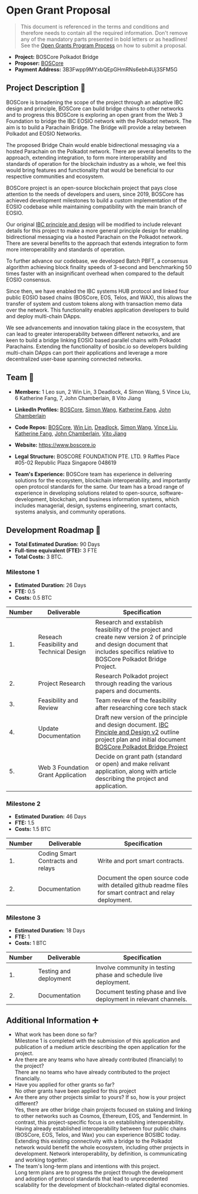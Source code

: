# Open Grant Proposal

> This document is referenced in the terms and conditions and therefore needs to contain all the required information. Don't remove any of the mandatory parts presented in bold letters or as headlines! See the [Open Grants Program Process](https://github.com/w3f/Open-Grants-Program/blob/master/README_2.md) on how to submit a proposal.

* **Project:** BOSCore Polkadot Bridge
* **Proposer:** [BOSCore](https://github.com/boscore)
* **Payment Address:** 3B3Fwpp9MYxbQEpGHmRNs6ebh4Uj3SFM5G 


## Project Description :page_facing_up: 

BOSCore is broadening the scope of the project through an adaptive IBC design and principle, BOSCore can build bridge chains to other networks and to progress this BOSCore is exploring an open grant from the Web 3 Foundation to bridge the IBC EOSIO network with the Polkadot network. The aim is to build a Parachain Bridge. The Bridge will provide a relay between Polkadot and EOSIO Networks. 

The proposed Bridge Chain would enable bidirectional messaging via a hosted Parachain on the Polkadot network. There are several benefits to the approach, extending integration, to form more interoperability and standards of operation for the blockchain industry as a whole, we feel this would bring features and functionality that would be beneficial to our respective communities and ecosystem.

BOSCore project is an open-source blockchain project that pays close attention to the needs of developers and users, since 2019, BOSCore has achieved development milestones to build a custom implementation of the EOSIO codebase while maintaining compatibility with the main branch of EOSIO. 

Our original [IBC principle and design](https://github.com/boscore/Documentation/blob/master/IBC/EOSIO_IBC_Priciple_and_Design.md) will be modified to include relevant details for this project to make a more general principle design for enabling bidirectional messaging via a hosted Parachain on the Polkadot network. There are several benefits to the approach that extends integration to form more interoperability and standards of operation. 

To further advance our codebase, we developed Batch PBFT, a consensus algorithm achieving block finality speeds of 3-second and benchmarking 50 times faster with an insignificant overhead when compared to the default EOSIO consensus.

Since then, we have enabled the IBC systems HUB protocol and linked four public EOSIO based chains (BOSCore, EOS, Telos, and WAX), this allows the transfer of system and custom tokens along with transaction memo data over the network. This functionality enables application developers to build and deploy multi-chain DApps. 

We see advancements and innovation taking place in the ecosystem, that can lead to greater interoperability between different networks, and are keen to build a bridge linking EOSIO based parallel chains with Polkadot Parachains. Extending the functionality of bosibc.io so developers building multi-chain DApps can port their applications and leverage a more decentralized user-base spanning connected networks.


## Team :busts_in_silhouette:

* **Members:** 1  Leo sun, 2 Win Lin, 3 Deadlock, 4 Simon Wang, 5 Vince Liu, 6 Katherine Fang, 7, John Chamberlain, 8 Vito Jiang
* **LinkedIn Profiles:** [BOSCore](https://www.linkedin.com/company/boscore), [Simon Wang](https://www.linkedin.com/in/vchengsong/), [Katherine Fang](https://www.linkedin.com/in/katherine-fang-4ba73a120/), [John Chamberlain](https://www.linkedin.com/in/jtochamberlain/)
* **Code Repos:**  [BOSCore](https://github.com/boscore), [Win Lin](https://github.com/winlin), [Deadlock](https://github.com/qianxiaofeng), [Simon Wang](https://github.com/vchengsong), [Vince Liu](https://github.com/oldcold), [Katherine Fang](https://github.com/eosbkk), [John Chamberlain](https://github.com/jtochamberlain), [Vito Jiang](https://github.com/vito-jwt)

* **Website:**	https://www.boscore.io
* **Legal Structure:** 
BOSCORE FOUNDATION PTE. LTD.
9 Raffles Place
#05-02
Republic Plaza
Singapore 048619
* **Team's Experience:** BOSCore team has experience in delivering solutions for the ecosystem, blockchain interoperability, and importantly open protocol standards for the same. Our team has a broad range of experience in developing solutions related to open-source, software-development, blockchain, and business information systems, which includes managerial, design, systems engineering, smart contacts, systems analysis, and community operations.

## Development Roadmap :nut_and_bolt: 

* **Total Estimated Duration:** 90 Days
* **Full-time equivalent (FTE):**  3 FTE 
* **Total Costs:** 3 BTC.

### Milestone 1

* **Estimated Duration:** 26 Days 
* **FTE:**  0.5
* **Costs:** 0.5 BTC


| Number | Deliverable | Specification | 
| ------------- | ------------- | ------------- |
| 1. | Reseach Feasibility and Technical Design | Research and exstablish feasibility of the project and create new version 2 of principle and design document that includes specifics relative to BOSCore Polkadot Bridge Project. |  
| 2. | Project Research | Research Polkadot project through reading the various papers and documents. |  
| 3. | Feasibility and Review | Team review of the feasibility after researching core tech stack|  
| 4. | Update Documentation | Draft new version of the principle and design document. [IBC Pinciple and Design v2](https://docs.google.com/document/d/16fhTOZ9EA7L7A0cIuz1XnSGAM0HyppdjlweDebsoif4/edit?usp=sharing) outline project plan and initial document [BOSCore Polkadot Bridge Project](https://docs.google.com/document/d/1p3E7lXA7qKX5AHIGej4P7EW5jfVRd32y-QfRwvc-k_Q/edit?usp=sharing) |  
| 5. | Web 3 Foundation Grant Application |Decide on grant path (standard or open) and make relivant application, along with article describing the project and application. |  

### Milestone 2

* **Estimated Duration:** 46 Days 
* **FTE:**  1.5
* **Costs:** 1.5 BTC

| Number | Deliverable | Specification | 
| ------------- | ------------- | ------------- |
| 1. | Coding Smart Contracts and relays | Write and port smart contracts. |  
| 2.  | Documentation | Document the open source code with detailed github readme files for smart contract and relay deployment. | 

### Milestone 3

* **Estimated Duration:** 18 Days 
* **FTE:**  1
* **Costs:** 1 BTC

| Number | Deliverable | Specification | 
| ------------- | ------------- | ------------- |
| 1. | Testing and deployment | Involve community in testing phase and schedule live deployment.|  
| 2.  | Documentation | Document testing phase and live deployment in relevant channels. | 

## Additional Information :heavy_plus_sign: 

* What work has been done so far?  
Milestone 1 is completed with the submission of this application and publication of a medium article describing the open application for the project. 
* Are there are any teams who have already contributed (financially) to the project?  
There are no teams who have already contributed to the project financially. 
* Have you applied for other grants so far?  
No other grants have been applied for this project
* Are there any other projects similar to yours? If so, how is your project different?  
Yes, there are other bridge chain projects focused on staking and linking to other networks such as Cosmos, Ethereum, EOS, and Tendermint.  In contrast, this project-specific focus is on establishing interoperability. Having already established interoperability between four public chains (BOSCore, EOS, Telos, and Wax) you can experience BOSIBC today.  Extending this existing connectivity with a bridge to the Polkadot network would benefit the whole ecosystem, including other projects in development. Network interoperability, by definition, is communicating and working together.   
* The team's long-term plans and intentions with this project.  
Long term plans are to progress the project through the development and adoption of protocol standards that lead to unprecedented scalability for the development of blockchain-related digital economies. 

